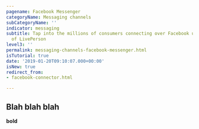 ```yaml
---
pagename: Facebook Messenger
categoryName: Messaging channels
subCategoryName: ''
indicator: messaging
subtitle: Tap into the millions of consumers connecting over Facebook using the power
  of LivePerson
level3: ''
permalink: messaging-channels-facebook-messenger.html
isTutorial: true
date: '2019-01-20T09:10:07.000+00:00'
isNew: true
redirect_from:
- facebook-connector.html

---
```


## Blah blah blah

**bold** 
